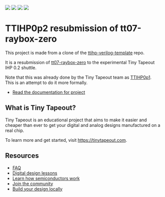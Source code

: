 ![](../../workflows/gds/badge.svg) ![](../../workflows/docs/badge.svg) ![](../../workflows/test/badge.svg) ![](../../workflows/fpga/badge.svg)

# TTIHP0p2 resubmission of tt07-raybox-zero

This project is made from a clone of the [ttihp-verilog-template](https://github.com/TinyTapeout/ttihp-verilog-template) repo.

It is a resubmission of [tt07-raybox-zero](https://github.com/algofoogle/tt07-raybox-zero) to the experimental Tiny Tapeout IHP 0.2 shuttle.

Note that this was already done by the Tiny Tapeout team as [TTIHP0p1](https://github.com/TinyTapeout/tinytapeout-ihp-0p1). This is an attempt to do it more formally.

- [Read the documentation for project](docs/info.md)

## What is Tiny Tapeout?

Tiny Tapeout is an educational project that aims to make it easier and cheaper than ever to get your digital and analog designs manufactured on a real chip.

To learn more and get started, visit https://tinytapeout.com.

## Resources

- [FAQ](https://tinytapeout.com/faq/)
- [Digital design lessons](https://tinytapeout.com/digital_design/)
- [Learn how semiconductors work](https://tinytapeout.com/siliwiz/)
- [Join the community](https://tinytapeout.com/discord)
- [Build your design locally](https://www.tinytapeout.com/guides/local-hardening/)

